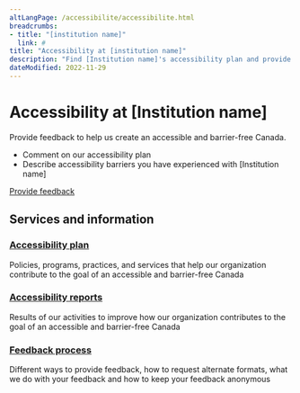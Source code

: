 ```yaml
---
altLangPage: /accessibilite/accessibilite.html
breadcrumbs:
- title: "[institution name]"
  link: #
title: "Accessibility at [institution name]"
description: "Find [Institution name]'s accessibility plan and provide feedback."
dateModified: 2022-11-29
---
```

<div class="container">
	<div class="row">
		<div class="col-md-12">
<h1 property="name" id="wb-cont" dir="ltr">Accessibility at [Institution name]</h1>
<p>Provide feedback to help us create an accessible and barrier-free Canada.</p>
<ul>
  <li>Comment on our accessibility plan</li>
  <li>Describe accessibility barriers you have experienced with [Institution name]</li>				
</ul>
<div><a class="provisional btn btn-call-to-action" href="feedback-form.html">Provide feedback</a></div>
		</div>
	</div>
</div>
<div class="container">
  <div class="row">
    <!-- showing the basic doormat pattern - refer to the Services and information documentation for options -->
    <section class="gc-srvinfo col-md-12">
      <h2 class="wb-inv">Services and information</h2>
      <div class="wb-eqht row">
        <div class="col-lg-4 col-md-6">
          <h3><a href="plan.html">Accessibility plan</a></h3>
          <p>Policies, programs, practices, and services that help our organization contribute to the goal of an accessible and barrier-free Canada</p>
        </div>
       <div class="col-lg-4 col-md-6">
          <h3><a href="feedback-process.html">Accessibility reports</a></h3>
          <p>Results of our activities to improve how our organization contributes to the goal of an accessible and barrier-free Canada</p>
        </div>        
	      <div class="col-lg-4 col-md-6">
          <h3><a href="feedback-process.html">Feedback process</a></h3>
          <p>Different ways to provide feedback, how to request alternate formats, what we do with your feedback and how to keep your feedback anonymous</p>
        </div>
      </div>
    </section>
  </div>
</div>
